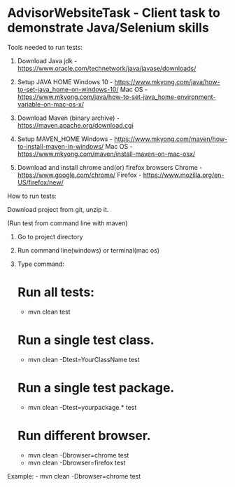 # AdvisorWebsiteTask - Client task to demonstrate Java/Selenium skills

Tools needed to run tests:

1. Download Java jdk
-https://www.oracle.com/technetwork/java/javase/downloads/

2. Setup JAVA HOME
Windows 10 - https://www.mkyong.com/java/how-to-set-java_home-on-windows-10/
Mac OS - https://www.mkyong.com/java/how-to-set-java_home-environment-variable-on-mac-os-x/

3. Download Maven (binary archive)
-https://maven.apache.org/download.cgi

4. Setup MAVEN_HOME
Windows - https://www.mkyong.com/maven/how-to-install-maven-in-windows/
Mac OS - https://www.mkyong.com/maven/install-maven-on-mac-osx/

5. Download and install chrome and(or) firefox browsers
Chrome - https://www.google.com/chrome/
Firefox - https://www.mozilla.org/en-US/firefox/new/

How to run tests:

Download project from git, unzip it.

(Run test from command line with maven)
1. Go to project directory
2. Run command line(windows) or terminal(mac os)
3. Type command:
    # Run all tests:
    - mvn clean test

    # Run a single test class.
    - mvn clean -Dtest=YourClassName test

     # Run a single test package.
    - mvn clean -Dtest=yourpackage.* test

    # Run different browser.
    - mvn clean -Dbrowser=chrome test
    - mvn clean -Dbrowser=firefox test

Example:
    - mvn clean -Dbrowser=chrome test
